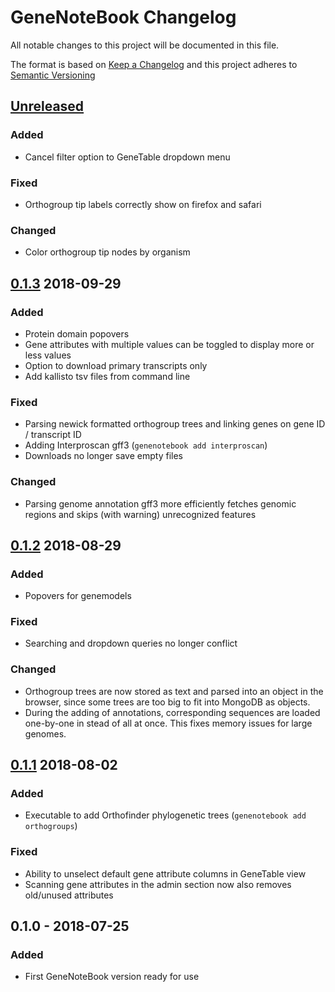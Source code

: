 # GeneNoteBook Changelog

All notable changes to this project will be documented in this file.

The format is based on [Keep a Changelog](http://keepachangelog.com/en/1.0.0/)
and this project adheres to [Semantic Versioning](http://semver.org/spec/v2.0.0.html)

## [Unreleased]
### Added
- Cancel filter option to GeneTable dropdown menu

### Fixed
- Orthogroup tip labels correctly show on firefox and safari

### Changed
- Color orthogroup tip nodes by organism

## [0.1.3] 2018-09-29
### Added
- Protein domain popovers
- Gene attributes with multiple values can be toggled to display more or less values
- Option to download primary transcripts only
- Add kallisto tsv files from command line

### Fixed
- Parsing newick formatted orthogroup trees and linking genes on gene ID / transcript ID
- Adding Interproscan gff3 (```genenotebook add interproscan```)
- Downloads no longer save empty files

### Changed
- Parsing genome annotation gff3 more efficiently fetches genomic regions and skips (with warning) unrecognized features

## [0.1.2] 2018-08-29
### Added
- Popovers for genemodels

### Fixed
- Searching and dropdown queries no longer conflict

### Changed
- Orthogroup trees are now stored as text and parsed into an object in the browser, since some trees are too big to fit into MongoDB as objects.
- During the adding of annotations, corresponding sequences are loaded one-by-one in stead of all at once. This fixes memory issues for large genomes.

## [0.1.1] 2018-08-02
### Added
- Executable to add Orthofinder phylogenetic trees (```genenotebook add orthogroups```)

### Fixed
- Ability to unselect default gene attribute columns in GeneTable view
- Scanning gene attributes in the admin section now also removes old/unused attributes

## 0.1.0 - 2018-07-25
### Added
- First GeneNoteBook version ready for use

[Unreleased]: https://github.com/genenotebook/genenotebook/compare/v0.1.3...HEAD
[0.1.3]: https://github.com/genenotebook/genenotebook/compare/v0.1.2...v0.1.3
[0.1.2]: https://github.com/genenotebook/genenotebook/compare/v0.1.1...v0.1.2
[0.1.1]: https://github.com/genenotebook/genenotebook/compare/v0.1.0...v0.1.1
